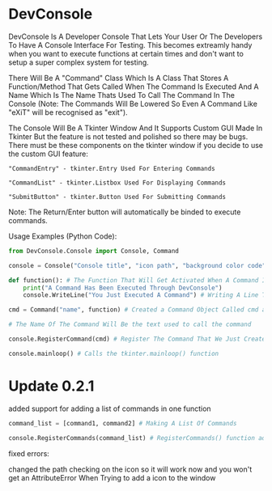 # DevConsole

DevConsole Is A Developer Console That Lets Your User Or The Developers To Have A Console Interface For Testing.
This becomes extreamly handy when you want to execute functions at certain times and don't want to setup a super complex system for testing.

There Will Be A "Command" Class Which Is A Class That Stores A Function/Method That Gets Called When The Command Is Executed And A 
Name Which Is The Name Thats Used To Call The Command In The Console (Note: The Commands Will Be Lowered So Even A Command Like
"eXiT" will be recognised as "exit").

The Console Will Be A Tkinter Window And It Supports Custom GUI Made In Tkinter But the feature is not tested and polished so there
may be bugs. There must be these components on the tkinter window if you decide to use the custom GUI feature:
```
"CommandEntry" - tkinter.Entry Used For Entering Commands

"CommandList" - tkinter.Listbox Used For Displaying Commands

"SubmitButton" - tkinter.Button Used For Submitting Commands
```
Note: The Return/Enter button will automatically be binded to execute commands.

Usage Examples (Python Code):

```Python
from DevConsole.Console import Console, Command

console = Console("Console title", "icon path", "background color code") # Create a new console.   all these parameters are optional

def function(): # The Function That Will Get Activated When A Command Is Executed
	print("A Command Has Been Executed Through DevConsole")
	console.WriteLine("You Just Executed A Command") # Writing A Line To The Console

cmd = Command("name", function) # Created a Command Object Called cmd and giving it a name and a function/method to call

# The Name Of The Command Will Be the text used to call the command

console.RegisterCommand(cmd) # Register The Command That We Just Created, You Could Register As Many As You Want

console.mainloop() # Calls the tkinter.mainloop() function
```

# Update 0.2.1

added support for adding a list of commands in one function
```Python
command_list = [command1, command2] # Making A List Of Commands

console.RegisterCommands(command_list) # RegisterCommands() function added to the Console Class
```

fixed errors:

changed the path checking on the icon so it will work now and you won't get an AttributeError When Trying to add a icon to the window
